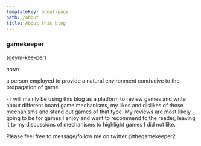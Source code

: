 ```yaml
---
templateKey: about-page
path: /about
title: About this blog
---
```

### gamekeeper

{geym-kee-per)

*noun*

a person employed to provide a natural environment conducive to the propagation of game

\- I will mainly be using this blog as a platform to review games and write about different board game mechanisms, my likes and dislikes of those mechanisms and stand out games of that type. My reviews are most likely going to be for games I enjoy and want to recommend to the reader, leaving it to my discussions of mechanisms to highlight games I did not like.

Please feel free to message/follow me on twitter @thegamekeeper2